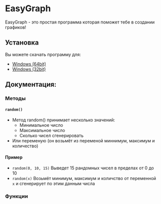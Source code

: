 # EasyGraph

EasyGraph - это простая программа которая поможет тебе в создании графиков!

## Установка

Вы можете скачать программу для:
- [Windows (64bit)]()
- [Windows (32bit)]()

## Документация:

### Методы

#### `random()`
- Метод random() принимает несколько значений:
  - Минимальное число
  - Максимальное число
  - Сколько чисел сгенерировать
- Или переменую (он возьмёт из переменой миннимум, максимум и количество)
#### Пример
- `random(0, 10, 15)` Выведет 15 рандомных чисел в пределах от 0 до 10
- `random(x)` Возьмёт минимум, максимум и количство от переменной `x` и сгенерирует по этим данным числа

### Функции
  
